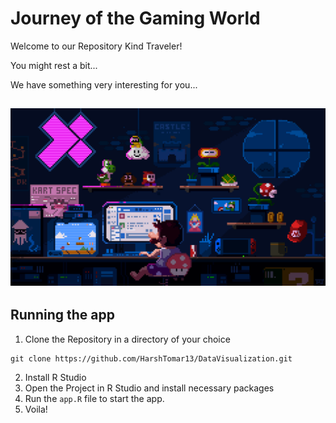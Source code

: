 # Journey of the Gaming World

Welcome to our Repository Kind Traveler!

You might rest a bit...

We have something very interesting for you...

![](https://github.com/HarshTomar13/DataVisualization/blob/main/miniproject/www/img/mario1.gif)
---
## Running the app

1. Clone the Repository in a directory of your choice
```
git clone https://github.com/HarshTomar13/DataVisualization.git
```
2. Install R Studio
3. Open the Project in R Studio and install necessary packages
4. Run the `app.R` file to start the app.
5. Voila!
